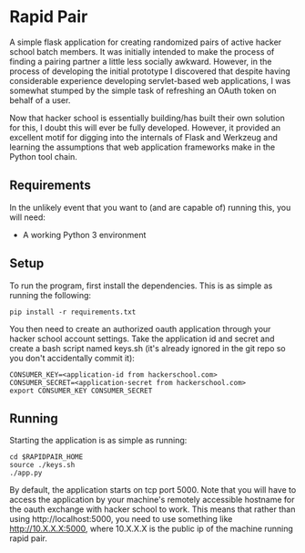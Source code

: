 # Rapid Pair

A simple flask application for creating randomized pairs of active hacker school
batch members. It was initially intended to make the process of finding a
pairing partner a little less socially awkward. However, in the process of
developing the initial prototype I discovered that despite having considerable
experience developing servlet-based web applications, I was somewhat stumped by
the simple task of refreshing an OAuth token on behalf of a user.

Now that hacker school is essentially building/has built their own solution for
this, I doubt this will ever be fully developed. However, it provided an
excellent motif for digging into the internals of Flask and Werkzeug and
learning the assumptions that web application frameworks make in the Python tool
chain.

## Requirements

In the unlikely event that you want to (and are capable of) running this, you
will need:

   * A working Python 3 environment

## Setup

To run the program, first install the dependencies. This is as simple as running
the following:

```
pip install -r requirements.txt
```

You then need to create an authorized oauth application through your hacker
school account settings. Take the application id and secret and create a bash
script named keys.sh (it's already ignored in the git repo so you don't
accidentally commit it):

```
CONSUMER_KEY=<application-id from hackerschool.com>
CONSUMER_SECRET=<application-secret from hackerschool.com>
export CONSUMER_KEY CONSUMER_SECRET

```

## Running

Starting the application is as simple as running:

```
cd $RAPIDPAIR_HOME
source ./keys.sh
./app.py
```

By default, the application starts on tcp port 5000. Note that you will have to
access the application by your machine's remotely accessible hostname for the
oauth exchange with hacker school to work. This means that rather than using
http://localhost:5000, you need to use something like http://10.X.X.X:5000,
where 10.X.X.X is the public ip of the machine running rapid pair.

